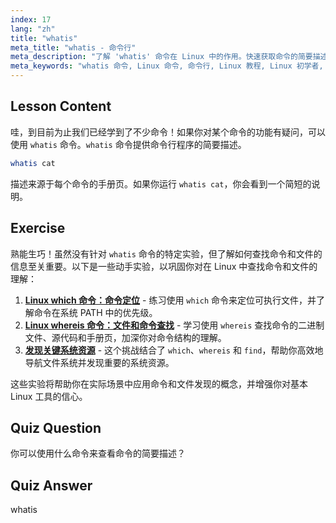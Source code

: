 ```yaml
---
index: 17
lang: "zh"
title: "whatis"
meta_title: "whatis - 命令行"
meta_description: "了解 'whatis' 命令在 Linux 中的作用。快速获取命令的简要描述。对于初学者理解 Linux 命令至关重要。"
meta_keywords: "whatis 命令, Linux 命令, 命令行, Linux 教程, Linux 初学者, 命令描述, Linux 指南"
---
```


## Lesson Content

哇，到目前为止我们已经学到了不少命令！如果你对某个命令的功能有疑问，可以使用 `whatis` 命令。`whatis` 命令提供命令行程序的简要描述。

```bash
whatis cat
```

描述来源于每个命令的手册页。如果你运行 `whatis cat`，你会看到一个简短的说明。

## Exercise

熟能生巧！虽然没有针对 `whatis` 命令的特定实验，但了解如何查找命令和文件的信息至关重要。以下是一些动手实验，以巩固你对在 Linux 中查找命令和文件的理解：

1.  **[Linux which 命令：命令定位](https://labex.io/zh/labs/linux-linux-which-command-command-locating-215210)** - 练习使用 `which` 命令来定位可执行文件，并了解命令在系统 PATH 中的优先级。
2.  **[Linux whereis 命令：文件和命令查找](https://labex.io/zh/labs/linux-linux-whereis-command-file-and-command-finding-215211)** - 学习使用 `whereis` 查找命令的二进制文件、源代码和手册页，加深你对命令结构的理解。
3.  **[发现关键系统资源](https://labex.io/zh/labs/linux-discover-critical-system-resources-388032)** - 这个挑战结合了 `which`、`whereis` 和 `find`，帮助你高效地导航文件系统并发现重要的系统资源。

这些实验将帮助你在实际场景中应用命令和文件发现的概念，并增强你对基本 Linux 工具的信心。

## Quiz Question

你可以使用什么命令来查看命令的简要描述？

## Quiz Answer

whatis